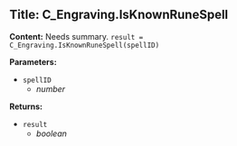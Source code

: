 ## Title: C_Engraving.IsKnownRuneSpell

**Content:**
Needs summary.
`result = C_Engraving.IsKnownRuneSpell(spellID)`

**Parameters:**
- `spellID`
  - *number*

**Returns:**
- `result`
  - *boolean*